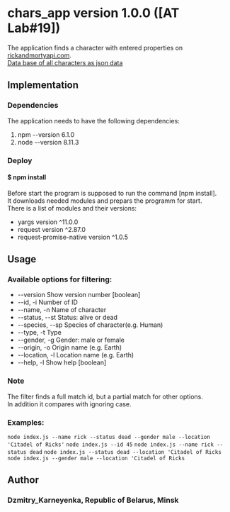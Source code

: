 # chars_app version 1.0.0 ([AT Lab#19])

The application finds a character with entered properties on [rickandmortyapi.com](https://rickandmortyapi.com/).<br>
[Data base of all characters as json data](https://rickandmortyapi.com/api/character/)

## Implementation

### Dependencies

The application needs to have the following dependencies:
1. npm --version 6.1.0
2. node --version 8.11.3

### Deploy

#### $ npm install

Before start the program is supposed to run the command [npm install].<br> 
It downloads needed modules and prepars the programm for start.<br>
There is a list of modules and their versions:
* yargs      version  ^11.0.0
* request    version  ^2.87.0
* request-promise-native version  ^1.0.5

## Usage

### Available options for filtering:

* --version        Show version number                                 [boolean]
* --id, -i         Number of ID
* --name, -n       Name of character
* --status, --st   Status: alive or dead
* --species, --sp  Species of character(e.g. Human)
* --type, -t       Type
* --gender, -g     Gender: male or female
* --origin, -o     Origin name (e.g. Earth)
* --location, -l   Location name (e.g. Earth)
* --help, -l       Show help                                           [boolean]

### Note

The filter finds a full match id, but a partial match for  other options.<br> In addition it compares with ignoring case. 

### Examples:
`node index.js --name rick --status dead --gender male --location 'Citadel of Ricks'`
`node index.js --id 45`
`node index.js --name rick --status dead`
`node index.js --status dead --location 'Citadel of Ricks`
`node index.js --gender male --location 'Citadel of Ricks`

	
## Author 

### Dzmitry_Karneyenka, Republic of Belarus, Minsk
